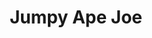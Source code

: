 ---
title: Jumpy Ape Joe
developer: Ozdy
image: JumpyApeJoe.jpg
link: https://play.google.com/store/apps/details?id=com.ozdy.jumpyapejoe
android: https://play.google.com/store/apps/details?id=com.ozdy.jumpyapejoe
---
